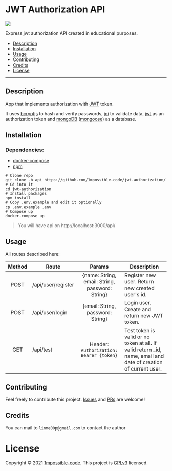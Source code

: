 # JWT Authorization API

![](https://img.shields.io/github/license/1mpossible-code/jwt-authorization?color=green)

Express jwt authorization API  created in educational purposes.

* [Description](#description)
* [Installation](#installation)
* [Usage](#usage)
* [Contributing](#contributing)
* [Credits](#credits)
* [License](#license)

----

## Description

App that implements authorization with [JWT](https://jwt.io/) token.

It uses [bcryptjs](https://www.npmjs.com/package/bcryptjs) to hash and verify passwords,
[joi](https://www.npmjs.com/package/joi) to validate data,
[jwt](https://jwt.io/) as an authorization token and [mongoDB](https://www.mongodb.com/)
([mongoose](https://www.npmjs.com/package/mogoose)) as a database.

## Installation

### Dependencies:

* [docker-compose](https://docs.docker.com/compose/)
* [npm](https://www.npmjs.com/)

```shell
# Clone repo
git clone -b api https://github.com/1mpossible-code/jwt-authorization/
# Cd into it
cd jwt-authorization
# Install packages
npm install
# Copy .env.example and edit it optionally
cp .env.example .env
# Compose up
docker-compose up
```

> You will have api on http://localhost:3000/api/

## Usage

All routes described here:

|Method|Route|Params|Description|
|:----:|-----|:----:|-----------|
POST | /api/user/register | {name: String, email: String, password: String} | Register new user. Return new created user's id.
POST | /api/user/login | {email: String, password: String} | Login user. Create and return new JWT token.
GET | /api/test | Header: `Authorization: Bearer {token}` | Test token is valid or no token at all. If valid return _id, name, email and date of creation of current user.

## Contributing

Feel freely to contribute this project. [Issues](https://github.com/1mpossible-code/jwt-authorization/issues)
and [PRs](https://github.com/1mpossible-code/jwt-authorization/pulls) are welcome!

## Credits

You can mail to `linme00p@gmail.com` to contact the author

# License

Copyright © 2021 [1mpossible-code](https://github.com/1mpossible-code). This project
is [GPLv3](https://www.https://www.gnu.org/licenses/gpl-3.0.htmlgnu.org/licenses/gpl-3.0) licensed.
